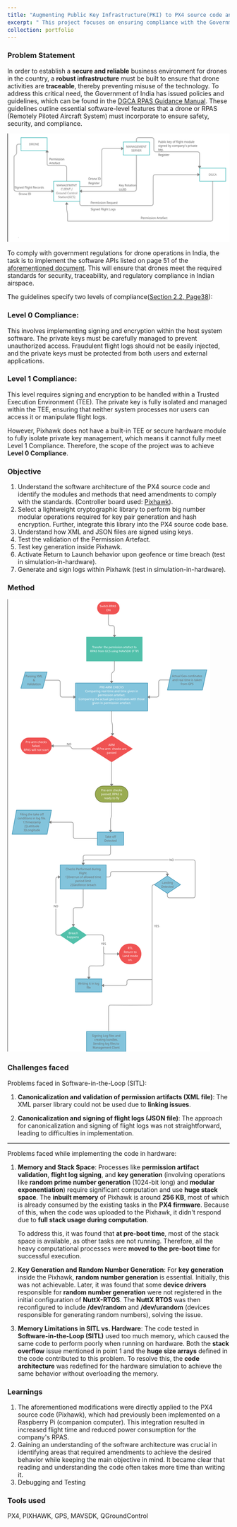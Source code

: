 ```yaml
---
title: "Augmenting Public Key Infrastructure(PKI) to PX4 source code and making it NPNT compliant( No Permission No Takeoff)"
excerpt: " This project focuses on ensuring compliance with the Government of India's regulations for drone operations by implementing software APIs for traceability, security, and operational safety. The goal is to achieve Level 0 Compliance for flight modules using Pixhawk, ensuring secure flight log signing and key management within the PX4 source code.<br/><img src='/images/npnt_2.png'>"
collection: portfolio
---
```

### Problem Statement
In order to establish a **secure and reliable** business environment for drones in the country, a **robust infrastructure** must be built to ensure that drone activities are **traceable**, thereby preventing misuse of the technology. To address this critical need, the Government of India has issued policies and guidelines, which can be found in the [DGCA RPAS Guidance Manual](https://patleman.github.io/files/DGCA_RPAS_Guidance_Manual.pdf). These guidelines outline essential software-level features that a drone or RPAS (Remotely Piloted Aircraft System) must incorporate to ensure safety, security, and compliance.

<img src='/images/npnt_2.png'>

To comply with government regulations for drone operations in India, the task is to implement the software APIs listed on page 51 of the [aforementioned document](https://patleman.github.io/files/DGCA_RPAS_Guidance_Manual.pdf). This will ensure that drones meet the required standards for security, traceability, and regulatory compliance in Indian airspace.

The guidelines specify two levels of compliance([Section 2.2, Page38](https://patleman.github.io/files/DGCA_RPAS_Guidance_Manual.pdf)):

### Level 0 Compliance:
This involves implementing signing and encryption within the host system software. The private keys must be carefully managed to prevent unauthorized access. Fraudulent flight logs should not be easily injected, and the private keys must be protected from both users and external applications.

### Level 1 Compliance:
This level requires signing and encryption to be handled within a Trusted Execution Environment (TEE). The private key is fully isolated and managed within the TEE, ensuring that neither system processes nor users can access it or manipulate flight logs.

However, Pixhawk does not have a built-in TEE or secure hardware module to fully isolate private key management, which means it cannot fully meet Level 1 Compliance. Therefore, the scope of the project was to achieve **Level 0 Compliance**.



### Objective

1. Understand the software architecture of the PX4 source code and identify the modules and methods that need amendments to comply with the standards. (Controller board used: [Pixhawk](https://docs.px4.io/main/en/flight_controller/pixhawk-2.html)).
2. Select a lightweight cryptographic library to perform big number modular operations required for key pair generation and hash encryption. Further, integrate this library into the PX4 source code base.
3. Understand how XML and JSON files are signed using keys.
4. Test the validation of the Permission Artefact.
5. Test key generation inside Pixhawk.
6. Activate Return to Launch behavior upon geofence or time breach (test in simulation-in-hardware).
7. Generate and sign logs within Pixhawk (test in simulation-in-hardware).

   
### Method 
<img src='/images/chart_npnt.png'>

### Challenges faced
Problems faced in Software-in-the-Loop (SITL):

1) **Canonicalization and validation of permission artifacts (XML file)**: The XML parser library could not be used due to **linking issues**.
   
2) **Canonicalization and signing of flight logs (JSON file)**: The approach for canonicalization and signing of flight logs was not straightforward, leading to difficulties in implementation.

---

Problems faced while implementing the code in hardware:

1) **Memory and Stack Space**: 
    Processes like **permission artifact validation**, **flight log signing**, and **key generation** (involving operations like **random prime number generation** (1024-bit long) and **modular exponentiation**) require significant computation and use **huge stack space**. The **inbuilt memory** of Pixhawk is around **256 KB**, most of which is already consumed by the existing tasks in the **PX4 firmware**. Because of this, when the code was uploaded to the Pixhawk, it didn't respond due to **full stack usage during computation**. 
   
   To address this, it was found that **at pre-boot time**, most of the stack space is available, as other tasks are not running. Therefore, all the      heavy computational processes were **moved to the pre-boot time** for successful execution.

2) **Key Generation and Random Number Generation**: 
   For **key generation** inside the Pixhawk, **random number generation** is essential. Initially, this was not achievable. Later, it was found that some **device drivers** responsible for **random number generation** were not registered in the initial configuration of **NuttX-RTOS**. The **NuttX RTOS** was then reconfigured to include **/dev/random** and **/dev/urandom** (devices responsible for generating random numbers), solving the issue.

3) **Memory Limitations in SITL vs. Hardware**: 
   The code tested in **Software-in-the-Loop (SITL)** used too much memory, which caused the same code to perform poorly when running on hardware. Both the **stack overflow** issue mentioned in point 1 and the **huge size arrays** defined in the code contributed to this problem. To resolve this, the **code architecture** was redefined for the hardware simulation to achieve the same behavior without overloading the memory.

### Learnings

1. The aforementioned modifications were directly applied to the PX4 source code (Pixhawk), which had previously been implemented on a Raspberry Pi (companion computer). This integration resulted in increased flight time and reduced power consumption for the company's RPAS.
2. Gaining an understanding of the software architecture was crucial in identifying areas that required amendments to achieve the desired behavior while keeping the main objective in mind. It became clear that reading and understanding the code often takes more time than writing it.
3. Debugging and Testing

### Tools used
PX4, PIXHAWK, GPS, MAVSDK, QGroundControl





